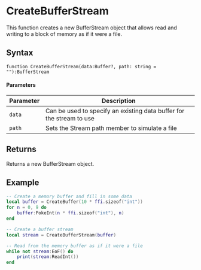 # CreateBufferStream #

This function creates a new BufferStream object that allows read and writing to a block of memory as if it were a file.

## Syntax ##
`function CreateBufferStream(data:Buffer?, path: string = ""):BufferStream`

#### Parameters ####
| Parameter | Description |
| --- | --- |
| `data` | Can be used to specify an existing data buffer for the stream to use |
| `path` | Sets the Stream path member to simulate a file |

## Returns ##
Returns a new BufferStream object.

## Example

```lua
-- Create a memory buffer and fill in some data
local buffer = CreateBuffer(10 * ffi.sizeof("int"))
for n = 0, 9 do
	buffer:PokeInt(n * ffi.sizeof("int"), n)
end

-- Create a buffer stream
local stream = CreateBufferStream(buffer)

-- Read from the memory buffer as if it were a file
while not stream:EoF() do
	print(stream:ReadInt())
end
```